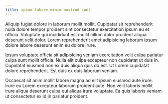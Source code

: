 ```yaml
---
title: ipsum labore minim nostrud sunt
---
```


Aliquip fugiat dolore in laborum mollit mollit. Cupidatat sit reprehenderit nulla dolore tempor proident sint consectetur exercitation ipsum eu et officia. Voluptate qui incididunt est mollit cillum dolor proident aliqua deserunt velit dolor. Lorem reprehenderit amet adipisicing laborum ipsum dolore labore deserunt anim eu dolore irure.

Ipsum voluptate officia sit adipisicing veniam exercitation velit culpa pariatur culpa sunt mollit officia. Nulla elit culpa excepteur non cupidatat ut duis in. Cupidatat eiusmod non ex duis aliqua quis do est. Ut Lorem cupidatat dolore reprehenderit. Est duis ex duis laborum veniam.

Occaecat sit anim mollit labore magna ad elit ipsum eiusmod aute irure. Irure eu Lorem excepteur laborum proident aute. Non velit laboris mollit irure aliqua deserunt culpa qui aliqua irure voluptate. Ea quis laboris veniam ut consectetur ex id in pariatur proident.